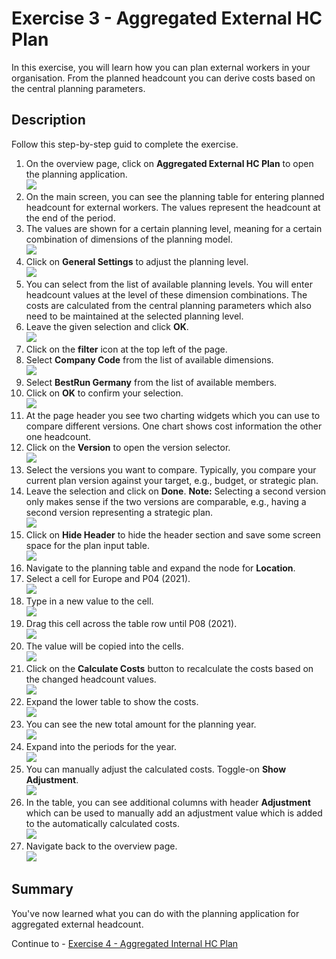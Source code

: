 # Exercise 3 - Aggregated External HC Plan

In this exercise, you will learn how you can plan external workers in your organisation. From the planned headcount you can derive costs based on the central planning parameters.

## Description

Follow this step-by-step guid to complete the exercise.

1. On the overview page, click on **Aggregated External HC Plan** to open the planning application.
<br>![](/exercises/ex3/images/03_0001.png)
2. On the main screen, you can see the planning table for entering planned headcount for external workers. The values represent the headcount at the end of the period.
3. The values are shown for a certain planning level, meaning for a certain combination of dimensions of the planning model.
<br>![](/exercises/ex3/images/03_0002.png)
4. Click on **General Settings** to adjust the planning level.
<br>![](/exercises/ex3/images/03_0003.png)
5. You can select from the list of available planning levels. You will enter headcount values at the level of these dimension combinations. The costs are calculated from the central planning parameters which also need to be maintained at the selected planning level.
6. Leave the given selection and click **OK**.
<br>![](/exercises/ex3/images/03_0004.png)
7. Click on the **filter** icon at the top left of the page.
8. Select **Company Code** from the list of available dimensions.
<br>![](/exercises/ex3/images/03_0005.png)
9. Select **BestRun Germany** from the list of available members.
10. Click on **OK** to confirm your selection.
<br>![](/exercises/ex3/images/03_0006.png)
11. At the page header you see two charting widgets which you can use to compare different versions. One chart shows cost information the other one headcount.
12. Click on the **Version** to open the version selector. 
<br>![](/exercises/ex3/images/03_0007.png)
13. Select the versions you want to compare. Typically, you compare your current plan version against your target, e.g., budget, or strategic plan.
14. Leave the selection and click on **Done**.
**Note:** Selecting a second version only makes sense if the two versions are comparable, e.g., having a second version representing a strategic plan.
<br>![](/exercises/ex3/images/03_0008.png)
15. Click on **Hide Header** to hide the header section and save some screen space for the plan input table.
<br>![](/exercises/ex3/images/03_0009.png)
16. Navigate to the planning table and expand the node for **Location**.
17. Select a cell for Europe and P04 (2021).
<br>![](/exercises/ex3/images/03_0010.png)
18. Type in a new value to the cell.
<br>![](/exercises/ex3/images/03_0011.png)
19. Drag this cell across the table row until P08 (2021).
<br>![](/exercises/ex3/images/03_0012.png)
20. The value will be copied into the cells.
<br>![](/exercises/ex3/images/03_0013.png)
21. Click on the **Calculate Costs** button to recalculate the costs based on the changed headcount values.
<br>![](/exercises/ex3/images/03_0014.png)
22. Expand the lower table to show the costs.
<br>![](/exercises/ex3/images/03_0015.png)
23. You can see the new total amount for the planning year.
<br>![](/exercises/ex3/images/03_0016.png)
24. Expand into the periods for the year.
<br>![](/exercises/ex3/images/03_0017.png)
25. You can manually adjust the calculated costs. Toggle-on **Show Adjustment**.
<br>![](/exercises/ex3/images/03_0018.png)
26. In the table, you can see additional columns with header **Adjustment** which can be used to manually add an adjustment value which is added to the automatically calculated costs.
<br>![](/exercises/ex3/images/03_0019.png)
27. Navigate back to the overview page.
<br>![](/exercises/ex3/images/03_0020.png)




## Summary

You've now learned what you can do with the planning application for aggregated external headcount.

Continue to - [Exercise 4 - Aggregated Internal HC Plan](../ex4/README.md)

